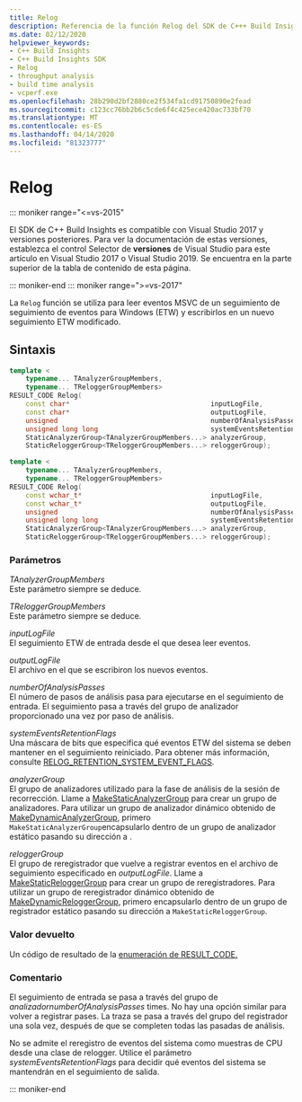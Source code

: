 ```yaml
---
title: Relog
description: Referencia de la función Relog del SDK de C+++ Build Insights.
ms.date: 02/12/2020
helpviewer_keywords:
- C++ Build Insights
- C++ Build Insights SDK
- Relog
- throughput analysis
- build time analysis
- vcperf.exe
ms.openlocfilehash: 28b290d2bf2880ce2f534fa1cd91750890e2fead
ms.sourcegitcommit: c123cc76bb2b6c5cde6f4c425ece420ac733bf70
ms.translationtype: MT
ms.contentlocale: es-ES
ms.lasthandoff: 04/14/2020
ms.locfileid: "81323777"
---
```

# <a name="relog"></a>Relog

::: moniker range="<=vs-2015"

El SDK de C++ Build Insights es compatible con Visual Studio 2017 y versiones posteriores. Para ver la documentación de estas versiones, establezca el control Selector de **versiones** de Visual Studio para este artículo en Visual Studio 2017 o Visual Studio 2019. Se encuentra en la parte superior de la tabla de contenido de esta página.

::: moniker-end
::: moniker range=">=vs-2017"

La `Relog` función se utiliza para leer eventos MSVC de un seguimiento de seguimiento de eventos para Windows (ETW) y escribirlos en un nuevo seguimiento ETW modificado.

## <a name="syntax"></a>Sintaxis

```cpp
template <
    typename... TAnalyzerGroupMembers,
    typename... TReloggerGroupMembers>
RESULT_CODE Relog(
    const char*                                   inputLogFile,
    const char*                                   outputLogFile,
    unsigned                                      numberOfAnalysisPasses,
    unsigned long long                            systemEventsRetentionFlags,
    StaticAnalyzerGroup<TAnalyzerGroupMembers...> analyzerGroup,
    StaticReloggerGroup<TReloggerGroupMembers...> reloggerGroup);

template <
    typename... TAnalyzerGroupMembers,
    typename... TReloggerGroupMembers>
RESULT_CODE Relog(
    const wchar_t*                                inputLogFile,
    const wchar_t*                                outputLogFile,
    unsigned                                      numberOfAnalysisPasses,
    unsigned long long                            systemEventsRetentionFlags,
    StaticAnalyzerGroup<TAnalyzerGroupMembers...> analyzerGroup,
    StaticReloggerGroup<TReloggerGroupMembers...> reloggerGroup);
```

### <a name="parameters"></a>Parámetros

*TAnalyzerGroupMembers*\
Este parámetro siempre se deduce.

*TReloggerGroupMembers*\
Este parámetro siempre se deduce.

*inputLogFile*\
El seguimiento ETW de entrada desde el que desea leer eventos.

*outputLogFile*\
El archivo en el que se escribiron los nuevos eventos.

*numberOfAnalysisPasses*\
El número de pasos de análisis pasa para ejecutarse en el seguimiento de entrada. El seguimiento pasa a través del grupo de analizador proporcionado una vez por paso de análisis.

*systemEventsRetentionFlags*\
Una máscara de bits que especifica qué eventos ETW del sistema se deben mantener en el seguimiento reiniciado. Para obtener más información, consulte [RELOG_RETENTION_SYSTEM_EVENT_FLAGS](../other-types/relog-retention-system-event-flags-constants.md).

*analyzerGroup*\
El grupo de analizadores utilizado para la fase de análisis de la sesión de recorrección. Llame a [MakeStaticAnalyzerGroup](make-static-analyzer-group.md) para crear un grupo de analizadores. Para utilizar un grupo de analizador dinámico obtenido de [MakeDynamicAnalyzerGroup](make-dynamic-analyzer-group.md), primero `MakeStaticAnalyzerGroup`encapsularlo dentro de un grupo de analizador estático pasando su dirección a .

*reloggerGroup*\
El grupo de reregistrador que vuelve a registrar eventos en el archivo de seguimiento especificado en *outputLogFile*. Llame a [MakeStaticReloggerGroup](make-static-relogger-group.md) para crear un grupo de reregistradores. Para utilizar un grupo de reregistrador dinámico obtenido de [MakeDynamicReloggerGroup](make-dynamic-relogger-group.md), primero encapsularlo dentro de un grupo de registrador estático pasando su dirección a `MakeStaticReloggerGroup`.

### <a name="return-value"></a>Valor devuelto

Un código de resultado de la [enumeración de RESULT_CODE.](../other-types/result-code-enum.md)

### <a name="remark"></a>Comentario

El seguimiento de entrada se pasa a través del grupo de *analizadornumberOfAnalysisPasses* times. No hay una opción similar para volver a registrar pases. La traza se pasa a través del grupo del registrador una sola vez, después de que se completen todas las pasadas de análisis.

No se admite el reregistro de eventos del sistema como muestras de CPU desde una clase de relogger. Utilice el parámetro *systemEventsRetentionFlags* para decidir qué eventos del sistema se mantendrán en el seguimiento de salida.

::: moniker-end

